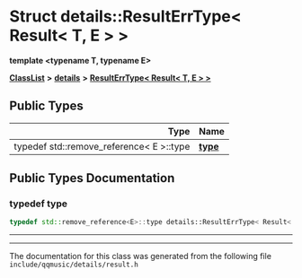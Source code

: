 

# Struct details::ResultErrType&lt; Result&lt; T, E &gt; &gt;

**template &lt;typename T, typename E&gt;**



[**ClassList**](annotated.md) **>** [**details**](namespacedetails.md) **>** [**ResultErrType&lt; Result&lt; T, E &gt; &gt;**](structdetails_1_1ResultErrType_3_01Result_3_01T_00_01E_01_4_01_4.md)






















## Public Types

| Type | Name |
| ---: | :--- |
| typedef std::remove\_reference&lt; E &gt;::type | [**type**](#typedef-type)  <br> |
















































## Public Types Documentation




### typedef type 

```C++
typedef std::remove_reference<E>::type details::ResultErrType< Result< T, E > >::type;
```




<hr>

------------------------------
The documentation for this class was generated from the following file `include/qqmusic/details/result.h`

